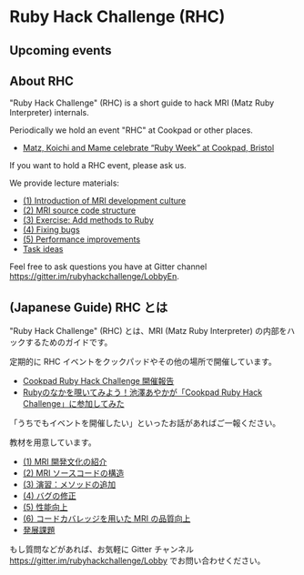 # Ruby Hack Challenge (RHC)

## Upcoming events

## About RHC

"Ruby Hack Challenge" (RHC) is a short guide to hack MRI (Matz Ruby Interpreter) internals.

Periodically we hold an event "RHC" at Cookpad or other places.

* [Matz, Koichi and Mame celebrate “Ruby Week” at Cookpad, Bristol](https://sourcediving.com/matz-koichi-and-mame-celebrate-ruby-week-at-cookpad-bristol-b1efbde8007)

If you want to hold a RHC event, please ask us.

We provide lecture materials:

* [(1) Introduction of MRI development culture](EN/1_culture.md)
* [(2) MRI source code structure](EN/2_mri_structure.md)
* [(3) Exercise: Add methods to Ruby](EN/3_practice.md)
* [(4) Fixing bugs](EN/4_bug.md)
* [(5) Performance improvements](EN/5_performance.md)
* [Task ideas](EN/task_ideas.md)

Feel free to ask questions you have at Gitter channel <https://gitter.im/rubyhackchallenge/LobbyEn>.

## (Japanese Guide) RHC とは

"Ruby Hack Challenge" (RHC) とは、MRI (Matz Ruby Interpreter) の内部をハックするためのガイドです。

定期的に RHC イベントをクックパッドやその他の場所で開催しています。

* [Cookpad Ruby Hack Challenge 開催報告](https://techlife.cookpad.com/entry/2017/09/29/224024)
* [Rubyのなかを覗いてみよう！池澤あやかが「Cookpad Ruby Hack Challenge」に参加してみた](https://next.rikunabi.com/journal/20180601_c11/)

「うちでもイベントを開催したい」といったお話があればご一報ください。

教材を用意しています。

* [(1) MRI 開発文化の紹介](JA/1_culture.md)
* [(2) MRI ソースコードの構造](JA/2_mri_structure.md)
* [(3) 演習：メソッドの追加](JA/3_practice.md)
* [(4) バグの修正](JA/4_bug.md)
* [(5) 性能向上](JA/5_performance.md)
* [(6) コードカバレッジを用いた MRI の品質向上](JA/6_coverage.md)
* [発展課題](JA/tasks.md)

もし質問などがあれば、お気軽に Gitter チャンネル <https://gitter.im/rubyhackchallenge/Lobby> でお問い合わせください。
